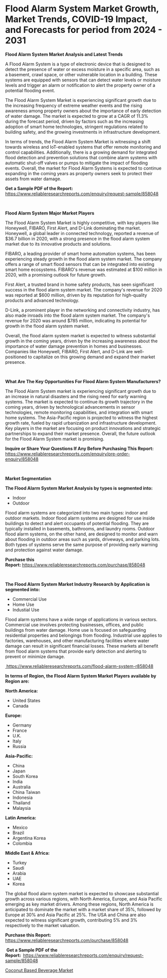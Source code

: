 <p><h1>Flood Alarm System Market Growth, Market Trends, COVID-19 Impact, and Forecasts for period from 2024 - 2031</h1></p><p><strong>Flood Alarm System Market Analysis and Latest Trends</strong></p>
<p><p>A Flood Alarm System is a type of electronic device that is designed to detect the presence of water or excess moisture in a specific area, such as a basement, crawl space, or other vulnerable location in a building. These systems are equipped with sensors that can detect water levels or moisture levels and trigger an alarm or notification to alert the property owner of a potential flooding event. </p><p>The Flood Alarm System Market is experiencing significant growth due to the increasing frequency of extreme weather events and the rising awareness among property owners about the importance of early detection of water damage. The market is expected to grow at a CAGR of 11.3% during the forecast period, driven by factors such as the increasing adoption of smart home technologies, stringent regulations related to building safety, and the growing investments in infrastructure development.</p><p>In terms of trends, the Flood Alarm System Market is witnessing a shift towards wireless and IoT-enabled systems that offer remote monitoring and control capabilities. Additionally, there is a growing demand for integrated flood detection and prevention solutions that combine alarm systems with automatic shut-off valves or pumps to mitigate the impact of flooding events. Overall, the market for Flood Alarm Systems is expected to continue expanding in the coming years as property owners seek to protect their assets from water damage.</p></p>
<p><strong>Get a Sample PDF of the Report:&nbsp;</strong> <a href="https://www.reliableresearchreports.com/enquiry/request-sample/858048">https://www.reliableresearchreports.com/enquiry/request-sample/858048</a></p>
<p>&nbsp;</p>
<p><strong>Flood Alarm System Major Market Players</strong></p>
<p><p>The Flood Alarm System Market is highly competitive, with key players like Honeywell, FIBARO, First Alert, and D-Link dominating the market. Honeywell, a global leader in connected technology, reported a revenue of $36.7 billion in 2020, with a strong presence in the flood alarm system market due to its innovative products and solutions.</p><p>FIBARO, a leading provider of smart home automation systems, has been experiencing steady growth in the flood alarm system market. The company offers a range of smart flood sensors that can be integrated into existing smart home ecosystems. FIBARO's revenue was estimated at $100 million in 2020, with a promising outlook for future growth.</p><p>First Alert, a trusted brand in home safety products, has seen significant success in the flood alarm system market. The company's revenue for 2020 was reported at $600 million, driven by its reputation for high-quality products and advanced technology.</p><p>D-Link, a prominent player in the networking and connectivity industry, has also made inroads into the flood alarm system market. The company's revenue for 2020 was around $785 million, indicating its potential for growth in the flood alarm system market.</p><p>Overall, the flood alarm system market is expected to witness substantial growth in the coming years, driven by the increasing awareness about the importance of water damage prevention in homes and businesses. Companies like Honeywell, FIBARO, First Alert, and D-Link are well-positioned to capitalize on this growing demand and expand their market presence.</p></p>
<p>&nbsp;</p>
<p><strong>What Are The Key Opportunities For Flood Alarm System Manufacturers?</strong></p>
<p><p>The Flood Alarm System market is experiencing significant growth due to an increase in natural disasters and the rising need for early warning systems. The market is expected to continue its growth trajectory in the coming years, driven by technological advancements in sensor technologies, remote monitoring capabilities, and integration with smart home systems. The Asia-Pacific region is projected to witness the highest growth rate, fueled by rapid urbanization and infrastructure development. Key players in the market are focusing on product innovations and strategic partnerships to expand their market presence. Overall, the future outlook for the Flood Alarm System market is promising.</p></p>
<p><strong>Inquire or Share Your Questions If Any Before Purchasing This Report:</strong> <a href="https://www.reliableresearchreports.com/enquiry/pre-order-enquiry/858048">https://www.reliableresearchreports.com/enquiry/pre-order-enquiry/858048</a></p>
<p>&nbsp;</p>
<p><strong>Market Segmentation</strong></p>
<p><strong>The Flood Alarm System Market Analysis by types is segmented into:</strong></p>
<p><ul><li>Indoor</li><li>Outdoor</li></ul></p>
<p><p>Flood alarm systems are categorized into two main types: indoor and outdoor markets. Indoor flood alarm systems are designed for use inside buildings to detect and alert occupants of potential flooding. They are typically installed in basements, bathrooms, and laundry rooms. Outdoor flood alarm systems, on the other hand, are designed to monitor and warn about flooding in outdoor areas such as yards, driveways, and parking lots. Both types of systems serve the same purpose of providing early warning and protection against water damage.</p></p>
<p><strong>Purchase this Report:&nbsp;</strong><a href="https://www.reliableresearchreports.com/purchase/858048">https://www.reliableresearchreports.com/purchase/858048</a></p>
<p>&nbsp;</p>
<p><strong>The Flood Alarm System Market Industry Research by Application is segmented into:</strong></p>
<p><ul><li>Commercial Use</li><li>Home Use</li><li>Industial Use</li></ul></p>
<p><p>Flood alarm systems have a wide range of applications in various sectors. Commercial use involves protecting businesses, offices, and public buildings from water damage. Home use is focused on safeguarding residential properties and belongings from flooding. Industrial use applies to factories, warehouses, and other manufacturing facilities where water damage can result in significant financial losses. These markets all benefit from flood alarm systems that provide early detection and alerting to prevent or minimize damage.</p></p>
<p><a href="https://www.reliableresearchreports.com/flood-alarm-system-r858048">&nbsp;https://www.reliableresearchreports.com/flood-alarm-system-r858048</a></p>
<p><strong>In terms of Region, the Flood Alarm System Market Players available by Region are:</strong></p>
<p>
    <p> <strong> North America: </strong>
        <ul>
            <li>United States</li>
            <li>Canada</li>
        </ul>
        </p> 
    <p> <strong> Europe: </strong>
        <ul>
            <li>Germany</li>
            <li>France</li>
            <li>U.K.</li>
            <li>Italy</li>
            <li>Russia</li>
        </ul>
        </p> 
    <p> <strong> Asia-Pacific: </strong>
        <ul>
            <li>China</li>
            <li>Japan</li>
            <li>South Korea</li>
            <li>India</li>
            <li>Australia</li>
            <li>China Taiwan</li>
            <li>Indonesia</li>
            <li>Thailand</li>
            <li>Malaysia</li>
        </ul>
        </p> 
    <p> <strong> Latin America: </strong>
        <ul>
            <li>Mexico</li>
            <li>Brazil</li>
            <li>Argentina Korea</li>
            <li>Colombia</li>
        </ul>
        </p> 
    <p> <strong> Middle East & Africa: </strong>
        <ul>
            <li>Turkey</li>
            <li>Saudi</li>
            <li>Arabia</li>
            <li>UAE</li>
            <li>Korea</li>
        </ul>
    </p>
    </p>
<p><p>The global flood alarm system market is expected to showcase substantial growth across various regions, with North America, Europe, and Asia Pacific emerging as key market drivers. Among these regions, North America is anticipated to dominate the market with a market share of 35%, followed by Europe at 30% and Asia Pacific at 25%. The USA and China are also expected to witness significant growth, contributing 5% and 3% respectively to the market valuation.</p></p>
<p><strong>Purchase this Report: </strong><a href="https://www.reliableresearchreports.com/purchase/858048">https://www.reliableresearchreports.com/purchase/858048</a></p>
<p>&nbsp;<strong>Get a Sample PDF of the Report:&nbsp;&nbsp;</strong><a href="https://www.reliableresearchreports.com/enquiry/request-sample/858048">https://www.reliableresearchreports.com/enquiry/request-sample/858048</a></p>
<p><strong></strong></p>
<p><p><a href="https://carnation-joke-41f.notion.site/Coconut-Based-Beverage-Market-Research-Report-Its-History-and-Forecast-2024-to-2031-702ad22d43304f2d83ae321bd24eed96">Coconut Based Beverage Market</a></p></p>